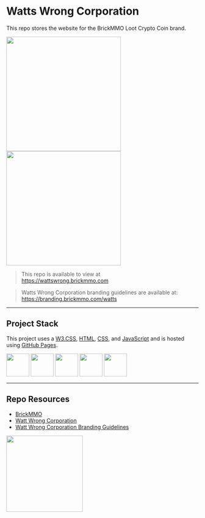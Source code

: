 # Watts Wrong Corporation

This repo stores the website for the BrickMMO Loot Crypto Coin brand. 

<img src="https://branding.brickmmo.com/watts/Watts_Wrong_Logo.jpg" width="300"> <img src="https://branding.brickmmo.com/watts/png/Watts_Wrong_Secondary_Logo.png" width="300">

> This repo is available to view at  
> https://wattswrong.brickmmo.com

> Watts Wrong Corporation branding guidelines are available at:  
> https://branding.brickmmo.com/watts

---

## Project Stack

This project uses a [W3.CSS](https://www.w3schools.com/), [HTML](https://developer.mozilla.org/en-US/docs/Web/HTML), [CSS](https://developer.mozilla.org/en-US/docs/Web/CSS), and [JavaScript](https://developer.mozilla.org/en-US/docs/Web/JavaScript) and is hosted using [GitHub Pages](https://pages.github.com/).

<img src="https://console.codeadam.ca/api/image/w3css" width="60"> <img src="https://console.codeadam.ca/api/image/html" width="60"> <img src="https://console.codeadam.ca/api/image/css" width="60"> <img src="https://console.codeadam.ca/api/image/javascript" width="60"> <img src="https://console.codeadam.ca/api/image/github" width="60">

---

## Repo Resources

* [BrickMMO](https://www.brickmmo.com/)
* [Watt Wrong Corporation](https://wattswrong.brickmmo.com/)
* [Watt Wrong Corporation Branding Guidelines](https://branding.brickmmo.com/watts)

<a href="https://brickmmo.com">
<img src="https://cdn.brickmmo.com/images@1.0.0/brickmmo-logo-coloured-horizontal.png" width="200">
</a>
